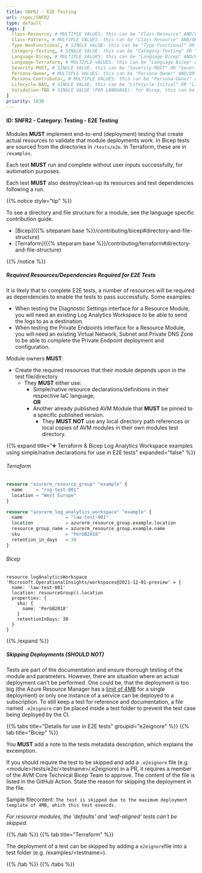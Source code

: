 ```yaml
---
title: SNFR2 - E2E Testing
url: /spec/SNFR2
type: default
tags: [
  Class-Resource, # MULTIPLE VALUES: this can be "Class-Resource" AND/OR "Class-Pattern" AND/OR "Class-Utility"
  Class-Pattern, # MULTIPLE VALUES: this can be "Class-Resource" AND/OR "Class-Pattern" AND/OR "Class-Utility"
  Type-NonFunctional, # SINGLE VALUE: this can be "Type-Functional" OR "Type-NonFunctional"
  Category-Testing, # SINGLE VALUE: this can be "Category-Testing" OR "Category-Telemetry" OR "Category-Contribution/Support" OR "Category-Documentation" OR "Category-CodeStyle" OR "Category-Naming/Composition" OR "Category-Inputs/Outputs" OR "Category-Release/Publishing"
  Language-Bicep, # MULTIPLE VALUES: this can be "Language-Bicep" AND/OR "Language-Terraform"
  Language-Terraform, # MULTIPLE VALUES: this can be "Language-Bicep" AND/OR "Language-Terraform"
  Severity-MUST, # SINGLE VALUE: this can be "Severity-MUST" OR "Severity-SHOULD" OR "Severity-MAY"
  Persona-Owner, # MULTIPLE VALUES: this can be "Persona-Owner" AND/OR "Persona-Contributor"
  Persona-Contributor, # MULTIPLE VALUES: this can be "Persona-Owner" AND/OR "Persona-Contributor"
  Lifecycle-BAU, # SINGLE VALUE: this can be "Lifecycle-Initial" OR "Lifecycle-BAU" OR "Lifecycle-EOL"
  Validation-TBD # SINGLE VALUE (PER LANGUAGE): for Bicep, this can be "Validation-BCP/Manual" OR "Validation-BCP/CI/Informational" OR "Validation-BCP/CI/Enforced" and for Terraform, this can be "Validation-TF/Manual" OR "Validation-TF/CI/Informational" OR "Validation-TF/CI/Enforced"
]
priority: 1030
---
```


#### ID: SNFR2 - Category: Testing - E2E Testing

Modules **MUST** implement end-to-end (deployment) testing that create actual resources to validate that module deployments work. In Bicep tests are sourced from the directories in `/tests/e2e`. In Terraform, these are in `/examples`.

Each test **MUST** run and complete without user inputs successfully, for automation purposes.

Each test **MUST** also destroy/clean-up its resources and test dependencies following a run.

{{% notice style="tip" %}}

To see a directory and file structure for a module, see the language specific contribution guide.

- [Bicep]({{% siteparam base %}}/contributing/bicep#directory-and-file-structure)
- [Terraform]({{% siteparam base %}}/contributing/terraform#directory-and-file-structure)

{{% /notice %}}

##### Required Resources/Dependencies Required for E2E Tests

It is likely that to complete E2E tests, a number of resources will be required as dependencies to enable the tests to pass successfully. Some examples:

- When testing the Diagnostic Settings interface for a Resource Module, you will need an existing Log Analytics Workspace to be able to send the logs to as a destination.
- When testing the Private Endpoints interface for a Resource Module, you will need an existing Virtual Network, Subnet and Private DNS Zone to be able to complete the Private Endpoint deployment and configuration.

Module owners **MUST**:

- Create the required resources that their module depends upon in the test file/directory
  - They **MUST** either use:
    - Simple/native resource declarations/definitions in their respective IaC language, <br> **OR**
    - Another already published AVM Module that **MUST** be pinned to a specific published version.
      - They **MUST NOT** use any local directory path references or local copies of AVM modules in their own modules test directory.

{{% expand title="➕ Terraform & Bicep Log Analytics Workspace examples using simple/native declarations for use in E2E tests" expanded="false" %}}

###### Terraform

```terraform
resource "azurerm_resource_group" "example" {
  name     = "rsg-test-001"
  location = "West Europe"
}

resource "azurerm_log_analytics_workspace" "example" {
  name                = "law-test-001"
  location            = azurerm_resource_group.example.location
  resource_group_name = azurerm_resource_group.example.name
  sku                 = "PerGB2018"
  retention_in_days   = 30
}
```

###### Bicep

```bicep
resource logAnalyticsWorkspace 'Microsoft.OperationalInsights/workspaces@2021-12-01-preview' = {
  name: 'law-test-001'
  location: resourceGroup().location
  properties: {
    sku: {
      name: 'PerGB2018'
    }
    retentionInDays: 30
  }
}
```

{{% /expand %}}

##### Skipping Deployments (**SHOULD NOT**)

Tests are part of the documentation and ensure thorough testing of the module and parameters. However, there are situation where an actual deployment can't be performed. One could be, that the deployment is too big (the Azure Resource Manager has a [limit of 4MB](https://learn.microsoft.com/en-us/azure/azure-resource-manager/templates/best-practices) for a single deployment) or only one instance of a service can be deployed to a subscription. To still keep a test for reference and documentation, a file named `.e2eignore` can be placed inside a test folder to prevent the test case being deployed by the CI.

{{% tabs title="Details for use in E2E tests" groupid="e2eignore" %}}
  {{% tab title="Bicep" %}}

You **MUST** add a note to the tests metadata description, which explains the excemption.

If you should require the test to be skipped and add a `.e2eignore` file (e.g. \<module\>/tests/e2e/\<testname\>/.e2eignore) in a PR, it requires a member of the AVM Core Technical Bicep Team to approve. The content of the file is listed in the GitHub Action. State the reason for skipping the deployment in the file.

Sample filecontent: ```The test is skipped due to the maximum deployment template of 4MB, which this test exeecds.```

*For resource modules, the 'defaults' and 'waf-aligned' tests can't be skipped.*

  {{% /tab %}}
  {{% tab title="Terraform" %}}

The deployment of a test can be skipped by adding a `e2eignore`file into a test folder (e.g. /examples/\<testname\>).

  {{% /tab %}}
{{% /tabs %}}
